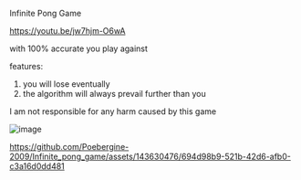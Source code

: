 Infinite Pong Game

https://youtu.be/jw7hjm-O6wA

with 100% accurate you play against


features:
1. you will lose eventually
2. the algorithm will always prevail further than you

   
I am not responsible for any harm caused by this game

![image](https://github.com/Poebergine-2009/Infinite_pong_game/assets/143630476/9f6ed236-79b0-463f-8d4b-1fdce7e713f7)


https://github.com/Poebergine-2009/Infinite_pong_game/assets/143630476/694d98b9-521b-42d6-afb0-c3a16d0dd481

